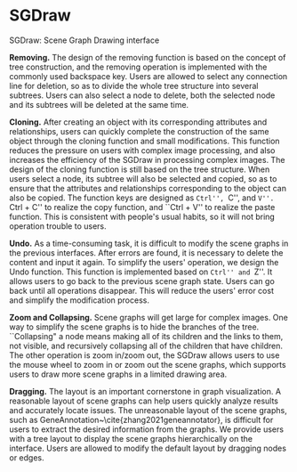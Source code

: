 # SGDraw
SGDraw: Scene Graph Drawing interface


**Removing.** The design of the removing function is based on the concept of tree construction, and the removing operation is implemented with the commonly used backspace key. Users are allowed to select any connection line for deletion, so as to divide the whole tree structure into several subtrees. Users can also select a node to delete, both the selected node and its subtrees will be deleted at the same time.

**Cloning.** After creating an object with its corresponding attributes and relationships, users can quickly complete the construction of the same object through the cloning function and small modifications. This function reduces the pressure on users with complex image processing, and also increases the efficiency of the SGDraw in processing complex images. The design of the cloning function is still based on the tree structure. When users select a node, its subtree will also be selected and copied, so as to ensure that the attributes and relationships corresponding to the object can also be copied. The function keys are designed as ``Ctrl'', ``C'', and ``V''. ``Ctrl + C'' to realize the copy function, and ``Ctrl + V'' to realize the paste function. This is consistent with people's usual habits, so it will not bring operation trouble to users.

**Undo.** As a time-consuming task, it is difficult to modify the scene graphs in the previous interfaces. After errors are found, it is necessary to delete the content and input it again. To simplify the users' operation, we design the Undo function. This function is implemented based on ``Ctrl'' and ``Z''. It allows users to go back to the previous scene graph state. Users can go back until all operations disappear. This will reduce the users' error cost and simplify the modification process.

**Zoom and Collapsing.** Scene graphs will get large for complex images. One way to simplify the scene graphs is to hide the branches of the tree. ``Collapsing" a node means making all of its children and the links to them, not visible, and recursively collapsing all of the children that have children. The other operation is zoom in/zoom out, the SGDraw allows users to use the mouse wheel to zoom in or zoom out the scene graphs, which supports users to draw more scene graphs in a limited drawing area.

**Dragging.** The layout is an important cornerstone in graph visualization. A reasonable layout of scene graphs can help users quickly analyze results and accurately locate issues. The unreasonable layout of the scene graphs, such as GeneAnnotation~\cite{zhang2021geneannotator}, is difficult for users to extract the desired information from the graphs. We provide users with a tree layout to display the scene graphs hierarchically on the interface. Users are allowed to modify the default layout by dragging nodes or edges.


